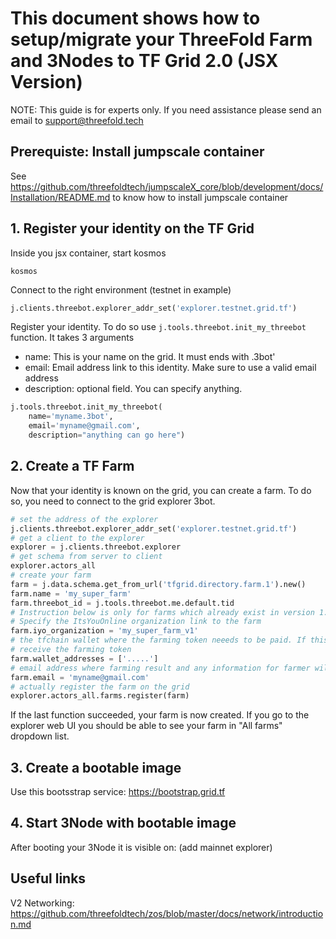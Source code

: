 # This document shows how to setup/migrate your ThreeFold Farm and 3Nodes to TF Grid 2.0 (JSX Version)
NOTE: This guide is for experts only. If you need assistance please send an email to support@threefold.tech

## Prerequiste: Install jumpscale container

See https://github.com/threefoldtech/jumpscaleX_core/blob/development/docs/Installation/README.md to know how to install jumpscale container

## 1. Register your identity on the TF Grid

Inside you jsx container, start kosmos

```shell
kosmos
```

Connect to the right environment (testnet in example)
```python
j.clients.threebot.explorer_addr_set('explorer.testnet.grid.tf') 
```

Register your identity. To do so use `j.tools.threebot.init_my_threebot` function.
It takes 3 arguments

- name: This is your name on the grid. It must ends with .3bot'
- email: Email address link to this identity. Make sure to use a valid email address
- description: optional field. You can specify anything.

```python
j.tools.threebot.init_my_threebot(
    name='myname.3bot',
    email='myname@gmail.com',
    description="anything can go here")
```
## 2. Create a TF Farm

Now that your identity is known on the grid, you can create a farm.
To do so, you need to connect to the grid explorer 3bot.

```python
# set the address of the explorer
j.clients.threebot.explorer_addr_set('explorer.testnet.grid.tf')
# get a client to the explorer
explorer = j.clients.threebot.explorer
# get schema from server to client
explorer.actors_all
# create your farm
farm = j.data.schema.get_from_url('tfgrid.directory.farm.1').new()
farm.name = 'my_super_farm'
farm.threebot_id = j.tools.threebot.me.default.tid
# Instruction below is only for farms which already exist in version 1.x and need to be migrated to version 2.0 !
# Specify the ItsYouOnline organization link to the farm
farm.iyo_organization = 'my_super_farm_v1'
# the tfchain wallet where the farming token neeeds to be paid. If this field is empty you won't be able to
# receive the farming token
farm.wallet_addresses = ['.....']
# email address where farming result and any information for farmer will be sent.
farm.email = 'myname@gmail.com'
# actually register the farm on the grid
explorer.actors_all.farms.register(farm)
```

If the last function succeeded, your farm is now created.
If you go to the explorer web UI you should be able to see your farm in "All farms" dropdown list.

## 3. Create a bootable image

Use this bootsstrap service: https://bootstrap.grid.tf

## 4. Start 3Node with bootable image

After booting your 3Node it is visible on: (add mainnet explorer)

## Useful links

V2 Networking: https://github.com/threefoldtech/zos/blob/master/docs/network/introduction.md


